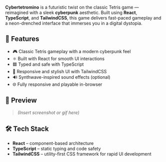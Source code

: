 **Cybertetromino** is a futuristic twist on the classic Tetris game — reimagined with a sleek **cyberpunk** aesthetic. Built using **React**, **TypeScript**, and **TailwindCSS**, this game delivers fast-paced gameplay and a neon-drenched interface that immerses you in a digital dystopia.

## 🚀 Features

- 🎮 Classic Tetris gameplay with a modern cyberpunk feel
- ⚛️ Built with React for smooth UI interactions
- 🟦 Typed and safe with TypeScript
- 🎨 Responsive and stylish UI with TailwindCSS
- 🔊 Synthwave-inspired sound effects (optional)
- 🌐 Fully responsive and playable in-browser

## 📸 Preview

> _(Insert screenshot or gif here)_

## 🛠️ Tech Stack

- **React** – component-based architecture
- **TypeScript** – static typing and code safety
- **TailwindCSS** – utility-first CSS framework for rapid UI development
